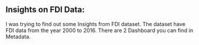 ## **Insights on FDI Data:**

I was trying to find out some Insights from FDI dataset.
The dataset have FDI data from the year 2000 to 2016.
There are 2 Dashboard you can find in Metadata.
